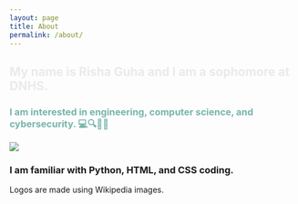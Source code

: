 ```yaml
---
layout: page
title: About
permalink: /about/
---
```


<h2 style="color: #eaeaea;"> My name is Risha Guha and I am a sophomore at DNHS. </h2> 
<h3 style="color: #75b5aa;"> I am interested in engineering, computer science, and cybersecurity. 💻🔍👩‍💻 </h3>
<p> </p>

<img src="{{site.baseurl}}/images/aboutme.png">

<p> </p>
<h3> I am familiar with Python, HTML, and CSS coding. </h3>

<style>
    .grid-container {
        display: grid;
        grid-template-columns: repeat(auto-fill, minmax(150px, 1fr)); /* Dynamic columns */
        gap: 10px;
    }
    .grid-item {
        text-align: center;
    }
    .grid-item img {
        width: 100%;
        height: 100px; /* Fixed height for uniformity */
        object-fit: contain; /* Ensure the image fits within the fixed height */
    }
    .grid-item p {
        margin: 5px 0; /* Add some margin for spacing */
    }

    .image-gallery {
        display: flex;
        flex-wrap: nowrap;
        overflow-x: auto;
        gap: 10px;
    }

    .image-gallery img {
        max-height: 150px;
        object-fit: cover;
        border-radius: 5px;
    }
</style>

<!-- This grid_container class is used by CSS styling and the id is used by JavaScript connection -->
<div class="grid-container" id="grid_container">
    <!-- content will be added here by JavaScript -->
</div>

<script>
    // 1. Make a connection to the HTML container defined in the HTML div
    var container = document.getElementById("grid_container"); // This container connects to the HTML div

    // 2. Define a JavaScript object for our http source and our data rows for coding languages
    var http_source = "https://upload.wikimedia.org/wikipedia/commons/";
    var coding_languages = [
        {"logo": "c/c3/Python-logo-notext.svg", "description": "Python"},
        {"logo": "6/61/HTML5_logo_and_wordmark.svg", "description": "HTML"},
        {"logo": "d/d5/CSS3_logo_and_wordmark.svg", "description": "CSS"},
    ];

    // 3b. Build grid items inside of our container for each row of data
    for (const language of coding_languages) {
        // Create a "div" with "class grid-item" for each row
        var gridItem = document.createElement("div");
        gridItem.className = "grid-item";  // This class name connects the gridItem to the CSS style elements
        // Add "img" HTML tag for the logo
        var img = document.createElement("img");
        img.src = http_source + language.logo; // concatenate the source and logo
        img.alt = language.description + " Logo"; // add alt text for accessibility

        // Add "p" HTML tag for the description
        var description = document.createElement("p");
        description.textContent = language.description; // extract the description

        // Append img and p HTML tags to the grid item DIV
        gridItem.appendChild(img);
        gridItem.appendChild(description);

        // Append the grid item DIV to the container DIV
        container.appendChild(gridItem);
    }
</script>
<comment>
Logos are made using Wikipedia images.
</comment>



<script src="https://utteranc.es/client.js"
        repo="blackstar3092/risha_guha_2025_1"
        issue-term="pathname"
        theme="icy-dark"
        crossorigin="anonymous"
        async>
</script>